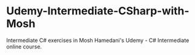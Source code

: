 # Udemy-Intermediate-CSharp-with-Mosh
Intermediate C# exercises in Mosh Hamedani's Udemy - C# Intermediate online course.
